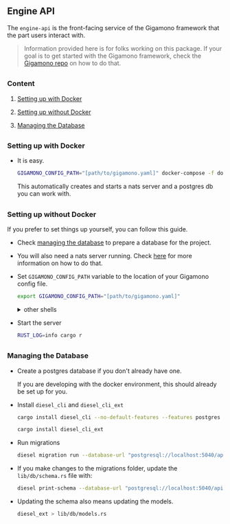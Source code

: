 ## Engine API

The `engine-api` is the front-facing service of the Gigamono framework that the part users interact with.

> Information provided here is for folks working on this package. If your goal is to get started with the Gigamono framework, check the [Gigamono repo](https://github.com/gigamono/gigamono) on how to do that.

##

### Content

1. [Setting up with Docker](#docker-start)

2. [Setting up without Docker](#no-docker-start)

3. [Managing the Database](#managing-db)

##

### Setting up with Docker <a name="docker-start" />

- It is easy.

  ```bash
  GIGAMONO_CONFIG_PATH="[path/to/gigamono.yaml]" docker-compose -f docker/compose.yaml up
  ```

  This automatically creates and starts a nats server and a postgres db you can work with.

##

### Setting up without Docker <a name="no-docker-start" />

If you prefer to set things up yourself, you can follow this guide.

- Check [managing the database](#managing-db) to prepare a database for the project.

- You will also need a nats server running. Check [here](https://docs.nats.io/nats-server/installation) for more information on how to do that.

- Set `GIGAMONO_CONFIG_PATH` variable to the location of your Gigamono config file.

  ```bash
  export GIGAMONO_CONFIG_PATH="[path/to/gigamono.yaml]"
  ```

    <details><summary>other shells</summary>

  ##### Fish

  ```fish
  set -x GIGAMONO_CONFIG_PATH "[path/to/gigamono.yaml]"
  ```

    </details>

- Start the server

  ```bash
  RUST_LOG=info cargo r
  ```

##

### Managing the Database <a name="managing-db" />

- Create a postgres database if you don't already have one.

  If you are developing with the docker environment, this should already be set up for you.

- Install `diesel_cli` and `diesel_cli_ext`

  ```bash
  cargo install diesel_cli --no-default-features --features postgres
  ```

  ```bash
  cargo install diesel_cli_ext
  ```

- Run migrations

  ```bash
  diesel migration run --database-url "postgresql://localhost:5040/apidb"
  ```

- If you make changes to the migrations folder, update the `lib/db/schema.rs` file with:

  ```bash
  diesel print-schema --database-url "postgresql://localhost:5040/apidb" > lib/db/schema.rs
  ```

- Updating the schema also means updating the models.

  ```bash
  diesel_ext > lib/db/models.rs
  ```
